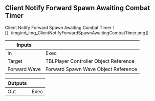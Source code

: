 ## Client Notify Forward Spawn Awaiting Combat Timer
Client Notify Forward Spawn Awaiting Combat Timer
![[../img/nd_img_ClientNotifyForwardSpawnAwaitingCombatTimer.png]]

|Inputs||
|--|--|
| In | Exec |
| Target | TBLPlayer Controller Object Reference |
| Forward Wave | Forward Spawn Wave Object Reference |

|Outputs||
|--|--|
| Out | Exec |
